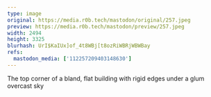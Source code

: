 ```yaml
---
type: image
original: https://media.r0b.tech/mastodon/original/257.jpeg
preview: https://media.r0b.tech/mastodon/preview/257.jpeg
width: 2494
height: 3325
blurhash: UrI$KaIUx]of_4t8WBj[t8ozRiWBRjWBWBay
refs:
  mastodon_media: ['112257209403148630']
---
```


The top corner of a bland, flat building with rigid edges under a glum overcast sky 
